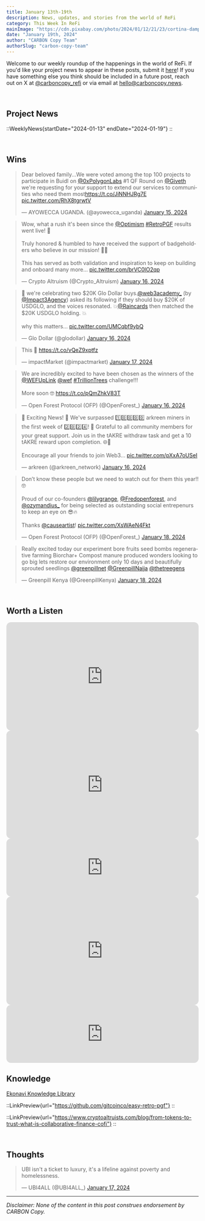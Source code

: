 ```yaml
---
title: January 13th-19th
description: News, updates, and stories from the world of ReFi
category: This Week In ReFi
mainImage: "https://cdn.pixabay.com/photo/2024/01/12/21/23/cortina-dampezzo-8504755_1280.jpg"
date: "January 19th, 2024"
author: "CARBON Copy Team"
authorSlug: "carbon-copy-team"
---
```


Welcome to our weekly roundup of the happenings in the world of ReFi. If you'd like your project news to appear in these posts, submit it [here](https://baserow.io/form/Bvg1VhbZvYjYDyylflMoYvqPA7Gogg1GDeTjzO8ku-o)! If you have something else you think should be included in a future post, reach out on X at [@carboncopy_refi](https://x.com/carboncopy_refi) or via email at hello@carboncopy.news.

<br>

## Project News

::WeeklyNews{startDate="2024-01-13" endDate="2024-01-19"}
::

<br>

## Wins

<blockquote class="twitter-tweet"><p lang="en" dir="ltr">Dear beloved family...We were voted among the top 100 projects to participate in  Buidl on <a href="https://twitter.com/0xPolygonLabs?ref_src=twsrc%5Etfw">@0xPolygonLabs</a> #1 QF Round on <a href="https://twitter.com/Giveth?ref_src=twsrc%5Etfw">@Giveth</a> we&#39;re requesting for your support to extend our services to communities who need them most<a href="https://t.co/JiNNHJRg7E">https://t.co/JiNNHJRg7E</a> <a href="https://t.co/RhX8tgrwtV">pic.twitter.com/RhX8tgrwtV</a></p>&mdash; AYOWECCA UGANDA. (@ayowecca_uganda) <a href="https://twitter.com/ayowecca_uganda/status/1747022975163855096?ref_src=twsrc%5Etfw">January 15, 2024</a></blockquote>

<blockquote class="twitter-tweet"><p lang="en" dir="ltr">Wow, what a rush it&#39;s been since the <a href="https://twitter.com/Optimism?ref_src=twsrc%5Etfw">@Optimism</a> <a href="https://twitter.com/hashtag/RetroPGF?src=hash&amp;ref_src=twsrc%5Etfw">#RetroPGF</a> results went live! 🤯<br><br>Truly honored &amp; humbled to have received the support of badgeholders who believe in our mission! 🙏🫶<br><br>This has served as both validation and inspiration to keep on building and onboard many more… <a href="https://t.co/brVC0lO2qp">pic.twitter.com/brVC0lO2qp</a></p>&mdash; Crypto Altruism (@Crypto_Altruism) <a href="https://twitter.com/Crypto_Altruism/status/1747048986375065764?ref_src=twsrc%5Etfw">January 16, 2024</a></blockquote>


<blockquote class="twitter-tweet"><p lang="en" dir="ltr">🎉 we&#39;re celebrating two $20K Glo Dollar buys.<a href="https://twitter.com/web3academy_?ref_src=twsrc%5Etfw">@web3academy_</a> (by <a href="https://twitter.com/Impact3Agency?ref_src=twsrc%5Etfw">@Impact3Agency</a>) asked its following if they should buy $20K of USDGLO, and the voices resonated. 💥<a href="https://twitter.com/raincards?ref_src=twsrc%5Etfw">@Raincards</a> then matched the $20K USDGLO holding. 💥<br><br>why this matters... <a href="https://t.co/UMCqbf9ybQ">pic.twitter.com/UMCqbf9ybQ</a></p>&mdash; Glo Dollar (@glodollar) <a href="https://twitter.com/glodollar/status/1747268189824946488?ref_src=twsrc%5Etfw">January 16, 2024</a></blockquote>

<blockquote class="twitter-tweet"><p lang="en" dir="ltr">This 👀 <a href="https://t.co/vQeZ9xptfz">https://t.co/vQeZ9xptfz</a></p>&mdash; impactMarket (@impactmarket) <a href="https://twitter.com/impactmarket/status/1747409698993615149?ref_src=twsrc%5Etfw">January 17, 2024</a></blockquote>

<blockquote class="twitter-tweet"><p lang="en" dir="ltr">We are incredibly excited to have been chosen as the winners of the <a href="https://twitter.com/WEFUpLink?ref_src=twsrc%5Etfw">@WEFUpLink</a> <a href="https://twitter.com/wef?ref_src=twsrc%5Etfw">@wef</a> <a href="https://twitter.com/hashtag/TrillionTrees?src=hash&amp;ref_src=twsrc%5Etfw">#TrillionTrees</a> challenge!!! <br><br>More soon 🤓 <a href="https://t.co/pQmZhkV83T">https://t.co/pQmZhkV83T</a></p>&mdash; Open Forest Protocol (OFP) (@OpenForest_) <a href="https://twitter.com/OpenForest_/status/1747296581056098329?ref_src=twsrc%5Etfw">January 16, 2024</a></blockquote>

<blockquote class="twitter-tweet"><p lang="en" dir="ltr">🎉 Exciting News! 🚀 We&#39;ve surpassed 1️⃣0️⃣0️⃣0️⃣0️⃣ arkreen miners in the first week of 2️⃣0️⃣2️⃣4️⃣! 🌟 Grateful to all community members for your great support. Join us in the tAKRE withdraw task and get a 10 tAKRE reward upon completion. 🌐💚 <br><br>Encourage all your friends to join Web3… <a href="https://t.co/pXxA7oUSeI">pic.twitter.com/pXxA7oUSeI</a></p>&mdash; arkreen (@arkreen_network) <a href="https://twitter.com/arkreen_network/status/1747224235456823507?ref_src=twsrc%5Etfw">January 16, 2024</a></blockquote>

<blockquote class="twitter-tweet"><p lang="en" dir="ltr">Don’t know these people but we need to watch out for them this year!! 🤓<br><br>Proud of our co-founders <a href="https://twitter.com/lilygrange?ref_src=twsrc%5Etfw">@lilygrange</a>, <a href="https://twitter.com/Fredopenforest?ref_src=twsrc%5Etfw">@Fredopenforest</a>, and <a href="https://twitter.com/ozymandius_?ref_src=twsrc%5Etfw">@ozymandius_</a> for being selected as outstanding social entrepenurs to keep an eye on 😎🔥<br><br>Thanks <a href="https://twitter.com/causeartist?ref_src=twsrc%5Etfw">@causeartist</a>! <a href="https://t.co/XsWAeN4Fkt">pic.twitter.com/XsWAeN4Fkt</a></p>&mdash; Open Forest Protocol (OFP) (@OpenForest_) <a href="https://twitter.com/OpenForest_/status/1748116715479961772?ref_src=twsrc%5Etfw">January 18, 2024</a></blockquote>

<blockquote class="twitter-tweet"><p lang="en" dir="ltr">Really excited today our experiment bore fruits seed bombs regenerative farming Biorchar+ Compost manure produced wonders looking to go big lets restore our environment only 10 days and beautifully sprouted seedlings <a href="https://twitter.com/greenpillnet?ref_src=twsrc%5Etfw">@greenpillnet</a> <a href="https://twitter.com/GreenpillNaija?ref_src=twsrc%5Etfw">@GreenpillNaija</a> <a href="https://twitter.com/thetreegens?ref_src=twsrc%5Etfw">@thetreegens</a></p>&mdash; Greenpill Kenya (@GreenpillKenya) <a href="https://twitter.com/GreenpillKenya/status/1748052378480222296?ref_src=twsrc%5Etfw">January 18, 2024</a></blockquote>

<br>

## Worth a Listen

<iframe width="100%" style="border-radius:12px; aspect-ratio: 16/9" src="https://www.youtube.com/embed/_2omSVxW0AU?si=-bAu3kDqTpgBBuxD" title="YouTube video player" frameborder="0" allow="accelerometer; autoplay; clipboard-write; encrypted-media; gyroscope; picture-in-picture; web-share" allowfullscreen></iframe>

<br>

<iframe width="100%" style="border-radius:12px; aspect-ratio: 16/9" src="https://www.youtube.com/embed/UTZKtmQ1hvE?si=wtmSDHpco0RPGL5P" title="YouTube video player" frameborder="0" allow="accelerometer; autoplay; clipboard-write; encrypted-media; gyroscope; picture-in-picture; web-share" allowfullscreen></iframe>

<br>

<iframe style="border-radius:12px" src="https://open.spotify.com/embed/episode/7dZWEE6Y8qNssswzYYyDoQ?utm_source=generator" width="100%" height="152" frameBorder="0" allowfullscreen="" allow="autoplay; clipboard-write; encrypted-media; fullscreen; picture-in-picture" loading="lazy"></iframe>

<br>

<iframe width="100%" style="border-radius:12px; aspect-ratio: 16/9" src="https://www.youtube.com/embed/LRVL8eOk9Hw?si=GeVCCzl3pXUtazhu" title="YouTube video player" frameborder="0" allow="accelerometer; autoplay; clipboard-write; encrypted-media; gyroscope; picture-in-picture; web-share" allowfullscreen></iframe>

<br>

<iframe style="border-radius:12px" src="https://open.spotify.com/embed/episode/3Bc5X5ZWobkVT4i96LT61q?utm_source=generator" width="100%" height="152" frameBorder="0" allowfullscreen="" allow="autoplay; clipboard-write; encrypted-media; fullscreen; picture-in-picture" loading="lazy"></iframe>

<br>

## Knowledge

<i class="bi bi-globe"></i> <a href="https://ekonavi.com/biblioteca" target="_blank">Ekonavi Knowledge Library</a>

::LinkPreview{url="https://github.com/gitcoinco/easy-retro-pgf"}
::

::LinkPreview{url="https://www.cryptoaltruists.com/blog/from-tokens-to-trust-what-is-collaborative-finance-cofi"}
::

<!-- ::LinkPreview{url="https://www.neutralx.com/blog/insurance-in-carbon-markets"}
:: -->

<br>

## Thoughts

<blockquote class="twitter-tweet"><p lang="en" dir="ltr">UBI isn&#39;t a ticket to luxury, it&#39;s a lifeline against poverty and homelessness.</p>&mdash; UBI4ALL (@UBI4ALL_) <a href="https://twitter.com/UBI4ALL_/status/1747708744983531555?ref_src=twsrc%5Etfw">January 17, 2024</a></blockquote>

***

*Disclaimer: None of the content in this post construes endorsement by CARBON Copy.*  
